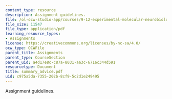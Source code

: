```yaml
---
content_type: resource
description: Assignment guidelines.
file: /ol-ocw-studio-app/courses/9-12-experimental-molecular-neurobiology-fall-2006/c975a5da7355202b8cf95c2d1e249495_summary_advice.pdf
file_size: 11547
file_type: application/pdf
learning_resource_types:
- Assignments
license: https://creativecommons.org/licenses/by-nc-sa/4.0/
ocw_type: OCWFile
parent_title: Assignments
parent_type: CourseSection
parent_uid: a4d17e8c-c87a-8031-aa3c-6716c344d591
resourcetype: Document
title: summary_advice.pdf
uid: c975a5da-7355-202b-8cf9-5c2d1e249495
---
```

Assignment guidelines.